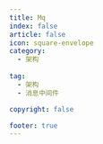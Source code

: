```yaml
---
title: Mq
index: false
article: false
icon: square-envelope
category:
  - 架构
  
tag:
  - 架构
  - 消息中间件

copyright: false

footer: true
---
```


<!-- <Catalog />   -->
